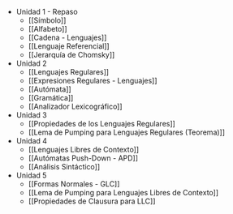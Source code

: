 - Unidad 1 - Repaso
	- [[Símbolo]] 
	- [[Alfabeto]] 
	- [[Cadena - Lenguajes]]  
	- [[Lenguaje Referencial]] 
	- [[Jerarquía de Chomsky]]
- Unidad 2 
	- [[Lenguajes Regulares]] 
	- [[Expresiones Regulares - Lenguajes]] 
	- [[Autómata]] 
	- [[Gramática]] 
	- [[Analizador Lexicográfico]] 
- Unidad 3
	- [[Propiedades de los Lenguajes Regulares]] 
	- [[Lema de Pumping para Lenguajes Regulares (Teorema)]] 
- Unidad 4
	- [[Lenguajes Libres de Contexto]] 
	- [[Autómatas Push-Down - APD]]
	- [[Análisis Sintáctico]] 
- Unidad 5
	- [[Formas Normales - GLC]]
	- [[Lema de Pumping para Lenguajes Libres de Contexto]]
	- [[Propiedades de Clausura para LLC]]